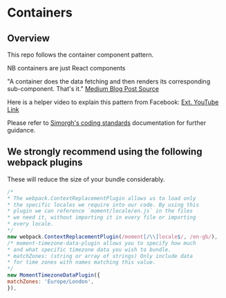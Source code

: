 # Containers

## Overview

This repo follows the container component pattern.

NB containers are just React components

"A container does the data fetching and then renders its corresponding sub-component. That's it." [Medium Blog Post Source](https://medium.com/@learnreact/container-components-c0e67432e005)

Here is a helper video to explain this pattern from Facebook: [Ext. YouTube Link](https://www.youtube.com/watch?v=KYzlpRvWZ6c)

Please refer to [Simorgh's coding standards](https://github.com/bbc/simorgh/blob/latest/docs/Code-Standards.md) documentation for further guidance.

## We strongly recommend using the following webpack plugins

These will reduce the size of your bundle considerably.

```js
/*
* The webpack.ContextReplacementPlugin allows us to load only
* the specific locales we require into our code. By using this
* plugin we can reference `moment/locale/en.js` in the files
* we need it, without importing it in every file or importing
* every locale.
*/
new webpack.ContextReplacementPlugin(/moment[/\\]locale$/, /en-gb/),
/* moment-timezone-data-plugin allows you to specify how much
* and what specific timezone data you wish to bundle.
* matchZones: (string or array of strings) Only include data
* for time zones with names matching this value.
*/
new MomentTimezoneDataPlugin({
matchZones: 'Europe/London',
}),
```
